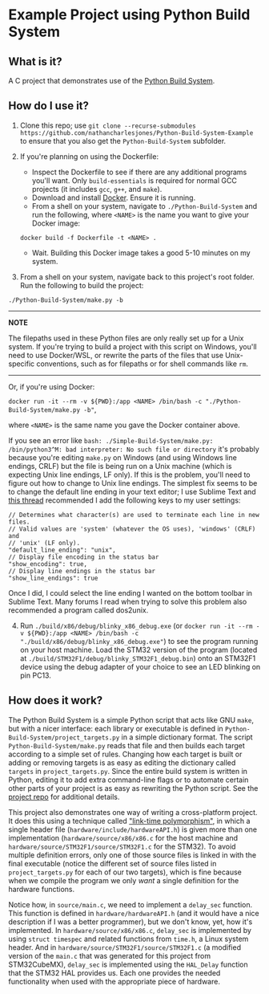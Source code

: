 # Example Project using Python Build System

## What is it?

A C project that demonstrates use of the [Python Build System](https://github.com/nathancharlesjones/Python-Build-System).

## How do I use it?

1) Clone this repo; use `git clone --recurse-submodules https://github.com/nathancharlesjones/Python-Build-System-Example` to ensure that you also get the `Python-Build-System` subfolder.

2) If you're planning on using the Dockerfile:
    - Inspect the Dockerfile to see if there are any additional programs you'll want. Only `build-essentials` is required for normal GCC projects (it includes `gcc`, `g++`, and `make`).
    - Download and install [Docker](https://docs.docker.com/get-docker/). Ensure it is running.
    - From a shell on your system, navigate to `./Python-Build-System` and run the following, where `<NAME>` is the name you want to give your Docker image:

    `docker build -f Dockerfile -t <NAME> .`
    
    - Wait. Building this Docker image takes a good 5-10 minutes on my system.

3) From a shell on your system, navigate back to this project's root folder. Run the following to build the project:

`./Python-Build-System/make.py -b`

---
**NOTE**

The filepaths used in these Python files are only really set up for a Unix system. If you're trying to build a project with this script on Windows, you'll need to use Docker/WSL, or rewrite the parts of the files that use Unix-specific conventions, such as for filepaths or for shell commands like `rm`.

---

Or, if you're using Docker:

`docker run -it --rm -v ${PWD}:/app <NAME> /bin/bash -c "./Python-Build-System/make.py -b"`,

where `<NAME>` is the same name you gave the Docker container above.

If you see an error like `bash: ./Simple-Build-System/make.py: /bin/python3^M: bad interpreter: No such file or directory` it's probably because you're editing `make.py` on Windows (and using Windows line endings, CRLF) but the file is being run on a Unix machine (which is expecting Unix line endings, LF only). If this is the problem, you'll need to figure out how to change to Unix line endings. The simplest fix seems to be to change the default line ending in your text editor; I use Sublime Text and [this thread](https://stackoverflow.com/questions/39680585/how-do-configure-sublime-to-always-convert-to-unix-line-endings-on-save) recommended I add the following keys to my user settings:
```
// Determines what character(s) are used to terminate each line in new files.
// Valid values are 'system' (whatever the OS uses), 'windows' (CRLF) and
// 'unix' (LF only).
"default_line_ending": "unix",
// Display file encoding in the status bar
"show_encoding": true,
// Display line endings in the status bar
"show_line_endings": true
```
Once I did, I could select the line ending I wanted on the bottom toolbar in Sublime Text. Many forums I read when trying to solve this problem also recommended a program called dos2unix.

4) Run `./build/x86/debug/blinky_x86_debug.exe` (or `docker run -it --rm -v ${PWD}:/app <NAME> /bin/bash -c "./build/x86/debug/blinky_x86_debug.exe"`) to see the program running on your host machine. Load the STM32 version of the program (located at `./build/STM32F1/debug/blinky_STM32F1_debug.bin`) onto an STM32F1 device using the debug adapter of your choice to see an LED blinking on pin PC13.

## How does it work?

The Python Build System is a simple Python script that acts like GNU `make`, but with a nicer interface: each library or executable is defined in `Python-Build-System/project_targets.py` in a simple dictionary format. The script `Python-Build-System/make.py` reads that file and then builds each target according to a simple set of rules. Changing how each target is built or adding or removing targets is as easy as editing the dictionary called `targets` in `project_targets.py`. Since the entire build system is written in Python, editing it to add extra command-line flags or to automate certain other parts of your project is as easy as rewriting the Python script. See the [project repo](https://github.com/nathancharlesjones/Python-Build-System) for additional details.

This project also demonstrates one way of writing a cross-platform project. It does this using a technique called ["link-time polymorphism"](https://github.com/nathancharlesjones/Comparison-of-OOP-techniques-in-C/tree/main/1c_Link-time-Polymorphism_ADT), in which a single header file (`hardware/include/hardwareAPI.h`) is given more than one implementation (`hardware/source/x86/x86.c` for the host machine and `hardware/source/STM32F1/source/STM32F1.c` for the STM32). To avoid multiple definition errors, only one of those source files is linked in with the final executable (notice the different set of source files listed in `project_targets.py` for each of our two targets), which is fine because when we compile the program we only _want_ a single definition for the hardware functions.

Notice how, in `source/main.c`, we need to implement a `delay_sec` function. This function is defined in `hardware/hardwareAPI.h` (and it would have a nice description if I was a better programmer), but we don't know, yet, how it's implemented. In `hardware/source/x86/x86.c`, `delay_sec` is implemented by using `struct timespec` and related functions from `time.h`, a Linux system header. And in `hardware/source/STM32F1/source/STM32F1.c` (a modified version of the `main.c` that was generated for this project from STM32CubeMX), `delay_sec` is implemented using the `HAL_Delay` function that the STM32 HAL provides us. Each one provides the needed functionality when used with the appropriate piece of hardware.
